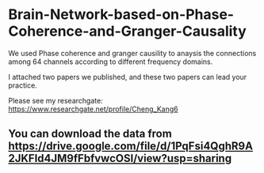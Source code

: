 # Brain-Network-based-on-Phase-Coherence-and-Granger-Causality
We used Phase coherence and granger causility to anaysis the connections among 64 channels according to different frequency domains.

I attached two papers we published, and these two papers can lead your practice.

Please see my researchgate: https://www.researchgate.net/profile/Cheng_Kang6


## You can download the data from https://drive.google.com/file/d/1PqFsi4QghR9A2JKFId4JM9fFbfvwcOSl/view?usp=sharing
